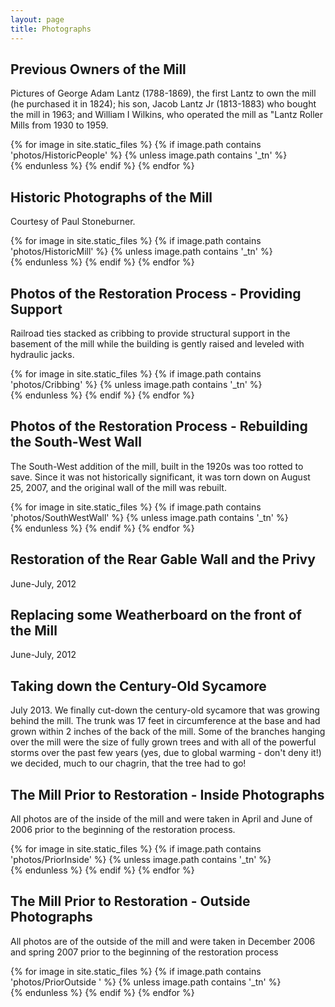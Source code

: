 ```yaml
---
layout: page
title: Photographs
---
```


## Previous Owners of the Mill
Pictures of George Adam Lantz (1788-1869), the first Lantz to own the mill (he purchased it in 1824); his son, Jacob Lantz Jr (1813-1883) who bought the mill in 1963; and William I Wilkins, who operated the mill as "Lantz Roller Mills from 1930 to 1959.

<div class='gallery'>
{% for image in site.static_files %}
    {% if image.path contains 'photos/HistoricPeople' %}
      {% unless image.path contains '_tn' %}
        <div class='gallery-item'>
          <a href="{{site.url}}{{ image.path }}">
            <img src="{{site.url}}photos/HistoricPeople/{{ image.basename | append: '_th' | append: image.extname }}" alt="">
          </a>
        </div>
      {% endunless %}
    {% endif %}
{% endfor %}
</div>


## Historic Photographs of the Mill
Courtesy of Paul Stoneburner.

<div class='gallery'>
{% for image in site.static_files %}
    {% if image.path contains 'photos/HistoricMill' %}
      {% unless image.path contains '_tn' %}
        <div class='gallery-item'>
          <a href="{{ image.path }}">
            <img src="{{ image.basename | append: '_th' | append: image.extname }}" alt="">
          </a>
        </div>
      {% endunless %}
    {% endif %}
{% endfor %}
</div>


## Photos of the Restoration Process - Providing Support
Railroad ties stacked as cribbing to provide structural support in the basement of the mill while the building is gently raised and leveled with hydraulic jacks.

<div class='gallery'>
{% for image in site.static_files %}
    {% if image.path contains 'photos/Cribbing' %}
      {% unless image.path contains '_tn' %}
        <div class='gallery-item'>
          <a href="{{ image.path }}">
            <img src="{{ image.basename | append: '_th' | append: image.extname }}" alt="">
          </a>
        </div>
      {% endunless %}
    {% endif %}
{% endfor %}
</div>

## Photos of the Restoration Process - Rebuilding the South-West Wall
The South-West addition of the mill, built in the 1920s was too rotted to save. Since it was not historically significant, it was torn down on August 25, 2007, and the original wall of the mill was rebuilt.

<div class='gallery'>
{% for image in site.static_files %}
    {% if image.path contains 'photos/SouthWestWall' %}
      {% unless image.path contains '_tn' %}
        <div class='gallery-item'>
          <a href="{{ image.path }}">
            <img src="{{ image.basename | append: '_th' | append: image.extname }}" alt="">
          </a>
        </div>
      {% endunless %}
    {% endif %}
{% endfor %}
</div>

## Restoration of the Rear Gable Wall and the Privy
June-July, 2012

## Replacing some Weatherboard on the front of the Mill
June-July, 2012

## Taking down the Century-Old Sycamore
July 2013. We finally cut-down the century-old sycamore that was growing behind the mill.  The trunk was 17 feet in circumference at the base and had grown within 2 inches of the back of the mill.  Some of the branches hanging over the mill were the size of fully grown trees and with all of the powerful storms over the past few years (yes, due to global warming - don't deny it!) we decided, much to our chagrin, that the tree had to go!

## The Mill Prior to Restoration - Inside Photographs
All photos are of the inside of the mill and were taken in April and June of 2006 prior to the beginning of the restoration process.

<div class='gallery'>
{% for image in site.static_files %}
    {% if image.path contains 'photos/PriorInside' %}
      {% unless image.path contains '_tn' %}
        <div class='gallery-item'>
          <a href="{{ image.path }}">
            <img src="{{ image.basename | append: '_th' | append: image.extname }}" alt="">
          </a>
        </div>
      {% endunless %}
    {% endif %}
{% endfor %}
</div>

## The Mill Prior to Restoration - Outside Photographs
All photos are of the outside of the mill and were taken in December 2006 and spring 2007 prior to the beginning of the restoration process

<div class='gallery'>
{% for image in site.static_files %}
    {% if image.path contains 'photos/PriorOutside
    ' %}
      {% unless image.path contains '_tn' %}
        <div class='gallery-item'>
          <a href="{{ image.path }}">
            <img src="{{ image.basename | append: '_th' | append: image.extname }}" alt="">
          </a>
        </div>
      {% endunless %}
    {% endif %}
{% endfor %}
</div>
